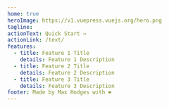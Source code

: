 ```yaml
---
home: true
heroImage: https://v1.vuepress.vuejs.org/hero.png
tagline:
actionText: Quick Start →
actionLink: /text/
features:
  - title: Feature 1 Title
    details: Feature 1 Description
  - title: Feature 2 Title
    details: Feature 2 Description
  - title: Feature 3 Title
    details: Feature 3 Description
footer: Made by Max Hodges with ❤️
---
```

